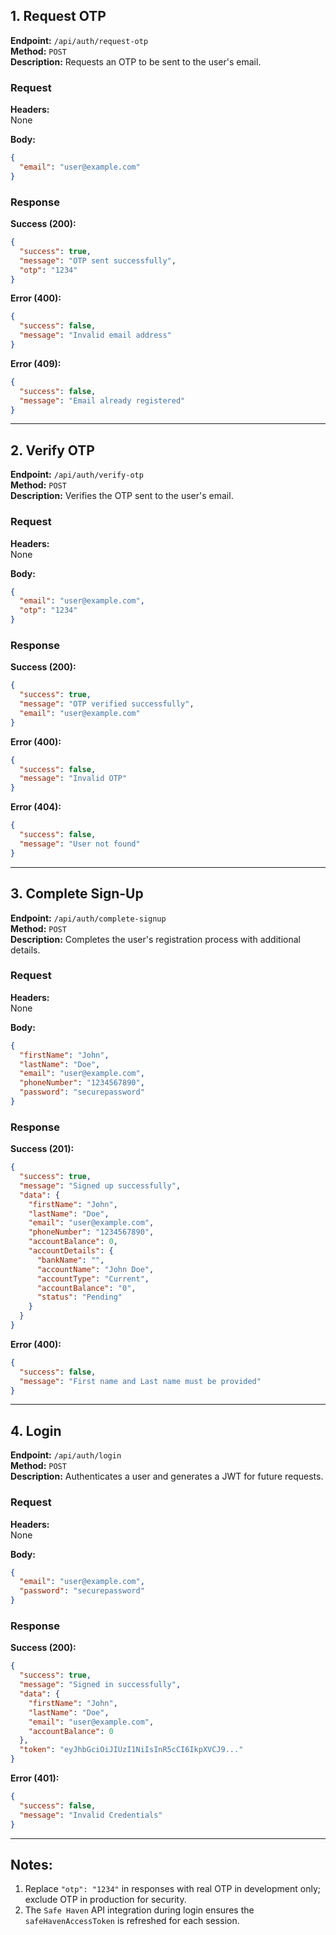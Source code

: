 ##

## **1. Request OTP**

**Endpoint:** `/api/auth/request-otp`  
**Method:** `POST`  
**Description:** Requests an OTP to be sent to the user's email.

### Request

**Headers:**  
None

**Body:**

```json
{
  "email": "user@example.com"
}
```

### Response

**Success (200):**

```json
{
  "success": true,
  "message": "OTP sent successfully",
  "otp": "1234"
}
```

**Error (400):**

```json
{
  "success": false,
  "message": "Invalid email address"
}
```

**Error (409):**

```json
{
  "success": false,
  "message": "Email already registered"
}
```

---

## **2. Verify OTP**

**Endpoint:** `/api/auth/verify-otp`  
**Method:** `POST`  
**Description:** Verifies the OTP sent to the user's email.

### Request

**Headers:**  
None

**Body:**

```json
{
  "email": "user@example.com",
  "otp": "1234"
}
```

### Response

**Success (200):**

```json
{
  "success": true,
  "message": "OTP verified successfully",
  "email": "user@example.com"
}
```

**Error (400):**

```json
{
  "success": false,
  "message": "Invalid OTP"
}
```

**Error (404):**

```json
{
  "success": false,
  "message": "User not found"
}
```

---

## **3. Complete Sign-Up**

**Endpoint:** `/api/auth/complete-signup`  
**Method:** `POST`  
**Description:** Completes the user's registration process with additional details.

### Request

**Headers:**  
None

**Body:**

```json
{
  "firstName": "John",
  "lastName": "Doe",
  "email": "user@example.com",
  "phoneNumber": "1234567890",
  "password": "securepassword"
}
```

### Response

**Success (201):**

```json
{
  "success": true,
  "message": "Signed up successfully",
  "data": {
    "firstName": "John",
    "lastName": "Doe",
    "email": "user@example.com",
    "phoneNumber": "1234567890",
    "accountBalance": 0,
    "accountDetails": {
      "bankName": "",
      "accountName": "John Doe",
      "accountType": "Current",
      "accountBalance": "0",
      "status": "Pending"
    }
  }
}
```

**Error (400):**

```json
{
  "success": false,
  "message": "First name and Last name must be provided"
}
```

---

## **4. Login**

**Endpoint:** `/api/auth/login`  
**Method:** `POST`  
**Description:** Authenticates a user and generates a JWT for future requests.

### Request

**Headers:**  
None

**Body:**

```json
{
  "email": "user@example.com",
  "password": "securepassword"
}
```

### Response

**Success (200):**

```json
{
  "success": true,
  "message": "Signed in successfully",
  "data": {
    "firstName": "John",
    "lastName": "Doe",
    "email": "user@example.com",
    "accountBalance": 0
  },
  "token": "eyJhbGciOiJIUzI1NiIsInR5cCI6IkpXVCJ9..."
}
```

**Error (401):**

```json
{
  "success": false,
  "message": "Invalid Credentials"
}
```

---

## Notes:

1. Replace `"otp": "1234"` in responses with real OTP in development only; exclude OTP in production for security.
2. The `Safe Haven` API integration during login ensures the `safeHavenAccessToken` is refreshed for each session.
